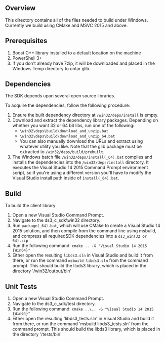 Overview
--------

This directory contains all of the files needed to build under Windows.
Currently we build using CMake and MSVC 2015 and above.

Prerequisites
-------------

1. Boost C++ library installed to a default location on the machine
2. PowerShell 3+
3. If you don't already have 7zip, it will be downloaded and placed in the Windows Temp directory to untar glib.

Dependencies
------------

The SDK depends upon several open source libraries.

To acquire the dependencies, follow the following procedure:

1. Ensure the built dependency directory at `/win32/deps/install` is empty.
2. Download and extract the dependency library packages.  Depending on whether you want 32 or 64 bit libs, run one of the following:
   * `\win32\deps\build\download_and_unzip.bat`
   * `\win32\deps\build\download_and_unzip_64.bat`
   * You can also manually download the URLs and extract using whatever utility you like. Note that the glib package must be extracted to `/win32/deps/build/prebuilt`.
3. The Windows batch file `/win32/deps/install(_64).bat` compiles and installs the dependencies into the `/win32/deps/install` directory. It executes the Visual Studio 14 2015 Command Prompt environment script, so if you're using a different version you'll have to modify the Visual Studio install path inside of `install(_64).bat`.


Build
-----------

To build the client library


1. Open a new Visual Studio Command Prompt.
2. Navigate to the ds3_c_sdk\win32 directory.
3. Run `package(_64).bat`, which will use CMake to create a Visual Studio 14 2015 solution, and then compile from the command line using msbuild, and compress all requiredSDK dependencies into a `ds3_win(32 or 64).zip`
3. Run the following command: `cmake .. -G "Visual Studio 14 2015 {Win64}"`
4. Either open the resulting `libds3.sln` in Visual Studio and build it from
  there, or run the command `msbuild libds3.sln` from the command prompt.
  This should build the libds3 library, which is placed in the directory '<root of repo>/win32/output/bin'


Unit Tests
----------

1. Open a new Visual Studio Command Prompt.
2. Navigate to the ds3_c_sdk/test directory.
3. Run the following command: `cmake ..\.. -G "Visual Studio 14 2015 {Win64}"`
4. Either open the resulting 'libds3_tests.sln' in Visual Studio and build it
  from there, or run the command 'msbuild libds3_tests.sln' from the command
  prompt. This should build the libds3 library, which is placed in the directory
  '<root of repo>/tests/bin'
  

